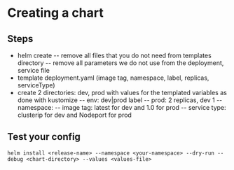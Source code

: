 # Creating a chart

## Steps
- helm create <chart-name>
-- remove all files that you do not need from templates directory
-- remove all parameters we do not use from the deployment, service file
- template deployment.yaml (image tag, namespace, label, replicas, serviceType)
- create 2 directories: dev, prod with values for the templated variables as done with kustomize
-- env: dev|prod label
-- prod: 2 replicas, dev 1
-- namespace: <your-namespace>
-- image tag: latest for dev and 1.0 for prod
-- service type: clusterip for dev and Nodeport for prod

## Test your config
`helm install <release-name> --namespace <your-namespace> --dry-run --debug <chart-directory> --values <values-file>`
